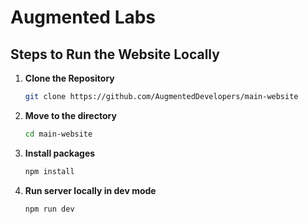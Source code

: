 # Augmented Labs

## Steps to Run the Website Locally

1. **Clone the Repository**
   ```bash
   git clone https://github.com/AugmentedDevelopers/main-website

2. **Move to the directory**
   ```bash
   cd main-website

3. **Install packages**
   ```bash
   npm install

4. **Run server locally in dev mode**
   ```bash
   npm run dev
